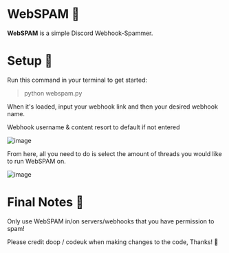 # WebSPAM 🥊
**WebSPAM** is a simple Discord Webhook-Spammer.

# Setup 👿
Run this command in your terminal to get started:
> python webspam.py

When it's loaded, input your webhook link and then your desired webhook name.

Webhook username & content resort to default if not entered

![image](https://user-images.githubusercontent.com/75194878/113504563-d46fd600-9530-11eb-83e2-984f40b59f16.png)

From here, all you need to do is select the amount of threads you would like to run WebSPAM on.

![image](https://user-images.githubusercontent.com/75194878/113504548-c752e700-9530-11eb-919e-e95e25e422d8.png)

# Final Notes 📝
Only use WebSPAM in/on servers/webhooks that you have permission to spam!

Please credit doop / codeuk when making changes to the code, Thanks! 👺


